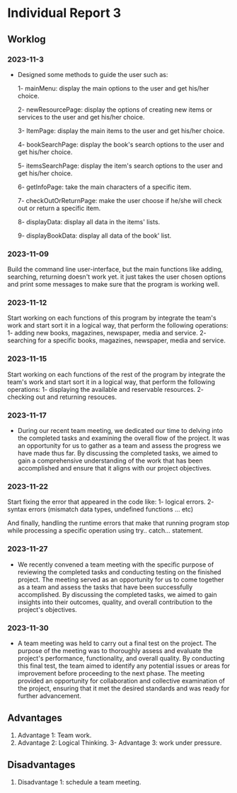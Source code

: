 # Individual Report 3
 
## Worklog


### 2023-11-3
- Designed some methods to guide the user such as:
  
  1- mainMenu: display the main options to the user and get his/her choice.
  
  2- newResourcePage: display the options of creating new items or services to the user and get his/her choice.

  3- ItemPage: display the main items to the user and get his/her choice.
  
  4- bookSearchPage: display the book's search options to the user and get his/her choice.

  5- itemsSearchPage: display the item's search options to the user and get his/her choice.
  
  6- getInfoPage: take the main characters of a specific item.

  7- checkOutOrReturnPage: make the user choose if he/she will check out or return a specific item.
  
  8- displayData: display all data in the items' lists.

  9- displayBookData: display all data of the book' list.
  

 
### 2023-11-09
<p>
  Build the command line user-interface, but the main functions like adding, searching, returning doesn't work yet. it just takes the user chosen options and print some messages to make sure that the program is working well.
</p>


### 2023-11-12

<p>
  Start working on each functions of this program by integrate the team's work and start sort it in a logical way, that perform the following operations:
  1- adding new books, magazines, newspaper, media and service. 
  2- searching for a specific books, magazines, newspaper, media  and service.
</p>


### 2023-11-15
  <p>
    Start working on each functions of the rest of the program by integrate the team's work and start sort it in a logical way, that perform the following operations:
    1- displaying the available and reservable resources. 
    2- checking out and returning resouces.
  </p>


### 2023-11-17
 
- During our recent team meeting, we dedicated our time to delving into the completed tasks and examining the overall flow of the project. It was an opportunity for us to gather as a team and assess the progress we have made thus far. By discussing the completed tasks, we aimed to gain a comprehensive understanding of the work that has been accomplished and ensure that it aligns with our project objectives.


### 2023-11-22
<p>
  Start fixing the error that appeared in the code like:
    1- logical errors.
    2- syntax errors (mismatch data types, undefined functions ... etc)

  And finally, handling the runtime errors that make that running program stop while processing a specific operation using try.. catch... statement.
  
</p>


### 2023-11-27
 
- We recently convened a team meeting with the specific purpose of reviewing the completed tasks and conducting testing on the finished project. The meeting served as an opportunity for us to come together as a team and assess the tasks that have been successfully accomplished. By discussing the completed tasks, we aimed to gain insights into their outcomes, quality, and overall contribution to the project's objectives.

 
### 2023-11-30
 
- A team meeting was held to carry out a final test on the project. The purpose of the meeting was to thoroughly assess and evaluate the project's performance, functionality, and overall quality. By conducting this final test, the team aimed to identify any potential issues or areas for improvement before proceeding to the next phase. The meeting provided an opportunity for collaboration and collective examination of the project, ensuring that it met the desired standards and was ready for further advancement.


## Advantages
 
1. Advantage 1: Team work.
2. Advantage 2: Logical Thinking.
3- Advantage 3: work under pressure.
 
## Disadvantages
 
1. Disadvantage 1: schedule a team meeting.

